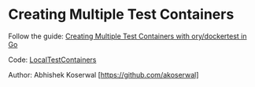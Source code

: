 # Creating Multiple Test Containers

Follow the guide:
[Creating Multiple Test Containers with ory/dockertest in Go](https://akoserwal.medium.com/creating-multiple-test-containers-with-ory-dockertest-in-go-5b8311614e7b)

Code:
[LocalTestContainers](https://github.com/akoserwal/multi-containers-dockertest/blob/main/LocalTestContainers.go)

Author: Abhishek Koserwal [https://github.com/akoserwal]
